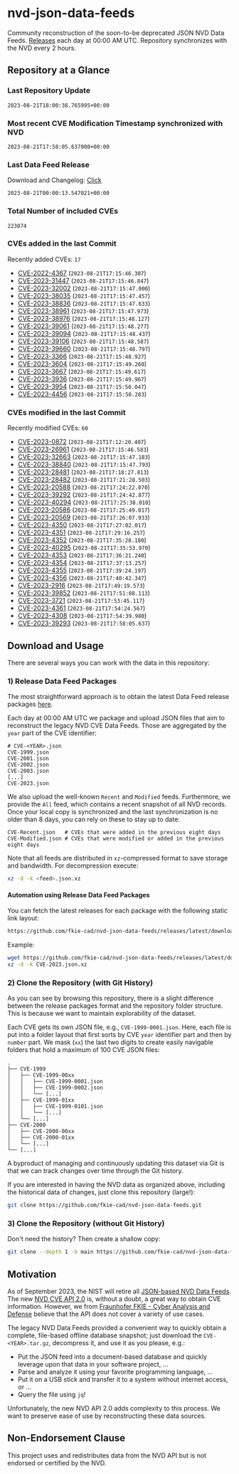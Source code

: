 # nvd-json-data-feeds

Community reconstruction of the soon-to-be deprecated JSON NVD Data Feeds. 
[Releases](https://github.com/fkie-cad/nvd-json-data-feeds/releases/latest) each day at 00:00 AM UTC.
Repository synchronizes with the NVD every 2 hours.

## Repository at a Glance

### Last Repository Update

```plain
2023-08-21T18:00:38.765995+00:00
```

### Most recent CVE Modification Timestamp synchronized with NVD

```plain
2023-08-21T17:58:05.637000+00:00
```

### Last Data Feed Release

Download and Changelog: [Click](https://github.com/fkie-cad/nvd-json-data-feeds/releases/latest)

```plain
2023-08-21T00:00:13.547021+00:00
```

### Total Number of included CVEs

```plain
223074
```

### CVEs added in the last Commit

Recently added CVEs: `17`

* [CVE-2022-4367](CVE-2022/CVE-2022-43xx/CVE-2022-4367.json) (`2023-08-21T17:15:46.307`)
* [CVE-2023-31447](CVE-2023/CVE-2023-314xx/CVE-2023-31447.json) (`2023-08-21T17:15:46.847`)
* [CVE-2023-32002](CVE-2023/CVE-2023-320xx/CVE-2023-32002.json) (`2023-08-21T17:15:47.000`)
* [CVE-2023-38035](CVE-2023/CVE-2023-380xx/CVE-2023-38035.json) (`2023-08-21T17:15:47.457`)
* [CVE-2023-38836](CVE-2023/CVE-2023-388xx/CVE-2023-38836.json) (`2023-08-21T17:15:47.633`)
* [CVE-2023-38961](CVE-2023/CVE-2023-389xx/CVE-2023-38961.json) (`2023-08-21T17:15:47.973`)
* [CVE-2023-38976](CVE-2023/CVE-2023-389xx/CVE-2023-38976.json) (`2023-08-21T17:15:48.127`)
* [CVE-2023-39061](CVE-2023/CVE-2023-390xx/CVE-2023-39061.json) (`2023-08-21T17:15:48.277`)
* [CVE-2023-39094](CVE-2023/CVE-2023-390xx/CVE-2023-39094.json) (`2023-08-21T17:15:48.437`)
* [CVE-2023-39106](CVE-2023/CVE-2023-391xx/CVE-2023-39106.json) (`2023-08-21T17:15:48.587`)
* [CVE-2023-39660](CVE-2023/CVE-2023-396xx/CVE-2023-39660.json) (`2023-08-21T17:15:48.797`)
* [CVE-2023-3366](CVE-2023/CVE-2023-33xx/CVE-2023-3366.json) (`2023-08-21T17:15:48.927`)
* [CVE-2023-3604](CVE-2023/CVE-2023-36xx/CVE-2023-3604.json) (`2023-08-21T17:15:49.260`)
* [CVE-2023-3667](CVE-2023/CVE-2023-36xx/CVE-2023-3667.json) (`2023-08-21T17:15:49.617`)
* [CVE-2023-3936](CVE-2023/CVE-2023-39xx/CVE-2023-3936.json) (`2023-08-21T17:15:49.967`)
* [CVE-2023-3954](CVE-2023/CVE-2023-39xx/CVE-2023-3954.json) (`2023-08-21T17:15:50.047`)
* [CVE-2023-4456](CVE-2023/CVE-2023-44xx/CVE-2023-4456.json) (`2023-08-21T17:15:50.283`)


### CVEs modified in the last Commit

Recently modified CVEs: `60`

* [CVE-2023-0872](CVE-2023/CVE-2023-08xx/CVE-2023-0872.json) (`2023-08-21T17:12:20.407`)
* [CVE-2023-26961](CVE-2023/CVE-2023-269xx/CVE-2023-26961.json) (`2023-08-21T17:15:46.583`)
* [CVE-2023-32663](CVE-2023/CVE-2023-326xx/CVE-2023-32663.json) (`2023-08-21T17:15:47.183`)
* [CVE-2023-38840](CVE-2023/CVE-2023-388xx/CVE-2023-38840.json) (`2023-08-21T17:15:47.793`)
* [CVE-2023-28481](CVE-2023/CVE-2023-284xx/CVE-2023-28481.json) (`2023-08-21T17:18:27.813`)
* [CVE-2023-28482](CVE-2023/CVE-2023-284xx/CVE-2023-28482.json) (`2023-08-21T17:21:28.503`)
* [CVE-2023-20588](CVE-2023/CVE-2023-205xx/CVE-2023-20588.json) (`2023-08-21T17:24:22.070`)
* [CVE-2023-39292](CVE-2023/CVE-2023-392xx/CVE-2023-39292.json) (`2023-08-21T17:24:42.877`)
* [CVE-2023-40294](CVE-2023/CVE-2023-402xx/CVE-2023-40294.json) (`2023-08-21T17:25:38.010`)
* [CVE-2023-20586](CVE-2023/CVE-2023-205xx/CVE-2023-20586.json) (`2023-08-21T17:25:49.017`)
* [CVE-2023-20569](CVE-2023/CVE-2023-205xx/CVE-2023-20569.json) (`2023-08-21T17:26:07.933`)
* [CVE-2023-4350](CVE-2023/CVE-2023-43xx/CVE-2023-4350.json) (`2023-08-21T17:27:02.017`)
* [CVE-2023-4351](CVE-2023/CVE-2023-43xx/CVE-2023-4351.json) (`2023-08-21T17:29:16.257`)
* [CVE-2023-4352](CVE-2023/CVE-2023-43xx/CVE-2023-4352.json) (`2023-08-21T17:35:28.180`)
* [CVE-2023-40295](CVE-2023/CVE-2023-402xx/CVE-2023-40295.json) (`2023-08-21T17:35:53.970`)
* [CVE-2023-4353](CVE-2023/CVE-2023-43xx/CVE-2023-4353.json) (`2023-08-21T17:36:21.240`)
* [CVE-2023-4354](CVE-2023/CVE-2023-43xx/CVE-2023-4354.json) (`2023-08-21T17:37:13.257`)
* [CVE-2023-4355](CVE-2023/CVE-2023-43xx/CVE-2023-4355.json) (`2023-08-21T17:39:24.197`)
* [CVE-2023-4356](CVE-2023/CVE-2023-43xx/CVE-2023-4356.json) (`2023-08-21T17:40:42.347`)
* [CVE-2023-2916](CVE-2023/CVE-2023-29xx/CVE-2023-2916.json) (`2023-08-21T17:49:19.573`)
* [CVE-2023-39852](CVE-2023/CVE-2023-398xx/CVE-2023-39852.json) (`2023-08-21T17:51:08.113`)
* [CVE-2023-3721](CVE-2023/CVE-2023-37xx/CVE-2023-3721.json) (`2023-08-21T17:53:45.117`)
* [CVE-2023-4361](CVE-2023/CVE-2023-43xx/CVE-2023-4361.json) (`2023-08-21T17:54:24.567`)
* [CVE-2023-4308](CVE-2023/CVE-2023-43xx/CVE-2023-4308.json) (`2023-08-21T17:54:39.980`)
* [CVE-2023-39293](CVE-2023/CVE-2023-392xx/CVE-2023-39293.json) (`2023-08-21T17:58:05.637`)


## Download and Usage

There are several ways you can work with the data in this repository:

### 1) Release Data Feed Packages

The most straightforward approach is to obtain the latest Data Feed release packages [here](https://github.com/fkie-cad/nvd-json-data-feeds/releases/latest).

Each day at 00:00 AM UTC we package and upload JSON files that aim to reconstruct the legacy NVD CVE Data Feeds.
Those are aggregated by the `year` part of the CVE identifier:

```
# CVE-<YEAR>.json
CVE-1999.json
CVE-2001.json
CVE-2002.json
CVE-2003.json
[...]
CVE-2023.json
```

We also upload the well-known `Recent` and `Modified` feeds.
Furthermore, we provide the `All` feed, which contains a recent snapshot of all NVD records.
Once your local copy is synchronized and the last synchronization is no older than 8 days, you can rely on these to stay up to date:

```plain
CVE-Recent.json   # CVEs that were added in the previous eight days
CVE-Modified.json # CVEs that were modified or added in the previous eight days
```

Note that all feeds are distributed in `xz`-compressed format to save storage and bandwidth.
For decompression execute:

```sh
xz -d -k <feed>.json.xz
```


#### Automation using Release Data Feed Packages

You can fetch the latest releases for each package with the following static link layout:

```sh
https://github.com/fkie-cad/nvd-json-data-feeds/releases/latest/download/CVE-<YEAR>.json.xz
```

Example:

```sh
wget https://github.com/fkie-cad/nvd-json-data-feeds/releases/latest/download/CVE-2023.json.xz
xz -d -k CVE-2023.json.xz
```

### 2) Clone the Repository (with Git History)

As you can see by browsing this repository, there is a slight difference between the release packages format and the repository folder structure.
This is because we want to maintain explorability of the dataset.

Each CVE gets its own JSON file, e.g., `CVE-1999-0001.json`.
Here, each file is put into a folder layout that first sorts by CVE `year` identifier part and then by `number` part.
We mask (`xx`) the last two digits to create easily navigable folders that hold a maximum of 100 CVE JSON files:

```plain
.
├── CVE-1999
│   ├── CVE-1999-00xx
│   │   ├── CVE-1999-0001.json
│   │   ├── CVE-1999-0002.json
│   │   └── [...]
│   ├── CVE-1999-01xx
│   │   ├── CVE-1999-0101.json
│   │   └── [...]
│   └── [...]
├── CVE-2000
│   ├── CVE-2000-00xx
│   ├── CVE-2000-01xx
│   └── [...]
└── [...]
```

A byproduct of managing and continuously updating this dataset via Git is that we can track changes over time through the Git history.

If you are interested in having the NVD data as organized above, including the historical data of changes, just clone this repository (large!):

```sh
git clone https://github.com/fkie-cad/nvd-json-data-feeds.git
```

### 3) Clone the Repository (without Git History)

Don't need the history? Then create a shallow copy:

```sh
git clone --depth 1 -b main https://github.com/fkie-cad/nvd-json-data-feeds.git
```

## Motivation

As of September 2023, the NIST will retire all [JSON-based NVD Data Feeds](https://nvd.nist.gov/vuln/data-feeds#divRetirementBanner-1).
The new [NVD CVE API 2.0](https://nvd.nist.gov/developers/vulnerabilities) is, without a doubt, a great way to obtain CVE information.
However, we from [Fraunhofer FKIE - Cyber Analysis and Defense](https://www.fkie.fraunhofer.de/en/departments/cad.html) believe that the API does not cover a variety of use cases.

The legacy NVD Data Feeds provided a convenient way to quickly obtain a complete, file-based offline database snapshot; just download the `CVE-<YEAR>.tar.gz`, decompress it, and use it as you please, e.g.:

* Put the JSON feed into a document-based database and quickly leverage upon that data in your software project, ...
* Parse and analyze it using your favorite programming language, ...
* Put it on a USB stick and transfer it to a system without internet access, or ...
* Query the file using `jq`!

Unfortunately, the new NVD API 2.0 adds complexity to this process.
We want to preserve ease of use by reconstructing these data sources.

## Non-Endorsement Clause

This project uses and redistributes data from the NVD API but is not endorsed or certified by the NVD.